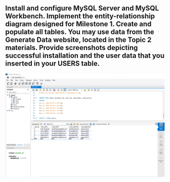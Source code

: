 Install and configure MySQL Server and MySQL Workbench. Implement the entity-relationship diagram designed for Milestone 1. Create and populate all tables. You may use data from the Generate Data website, located in the Topic 2 materials. Provide screenshots depicting successful installation and the user data that you inserted in your USERS table. 
---
![DQ-1](https://github.com/JasonHatfield/GCU/blob/CST-345/Week-1/DQ-1/Discussion%20Question%201.png)
